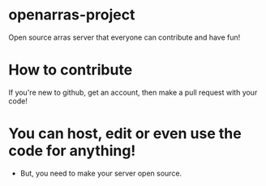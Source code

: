 # openarras-project
Open source arras server that everyone can contribute and have fun!
# How to contribute
If you're new to github, get an account, then make a pull request with your code!
# You can host, edit or even use the code for anything!
- But, you need to make your server open source.
